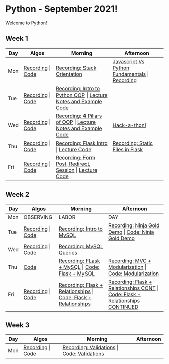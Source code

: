 # Python - September 2021!

Welcome to Python! 

## Week 1

 Day | Algos | Morning | Afternoon
 --- | --- | --- | ---
Mon | [Recording](https://youtu.be/rpqXKK7Qz40) &#124; [Code](https://github.com/KangKyungJin/September_Python/blob/main/Algos/W1/D1.js) | [Recording: Stack Orientation](https://youtu.be/souolbml0zM) | [Javascript Vs Python Fundamentals](https://github.com/KangKyungJin/September_Python/blob/main/Lectures/W1/python_fundies.md) &#124; [Recording](https://youtu.be/u8tBnqOYXcQ)
Tue | [Recording](https://youtu.be/Gi8bOoXlTcI) &#124; [Code](https://github.com/KangKyungJin/September_Python/blob/main/Algos/W1/D2.js) | [Recording: Intro to Python OOP](https://youtu.be/RMLGqm75HI4) &#124; [Lecture Notes and Example Code](https://github.com/KangKyungJin/September_Python/tree/main/Lectures/W1/D2%20-%20Python%20OOP)
Wed |  [Recording](https://youtu.be/-_KnD7MXgcY) &#124; [Code](https://github.com/KangKyungJin/September_Python/blob/main/Algos/W1/D3.js) | [Recording: 4 Pillars of OOP](https://youtu.be/kVnszKRUpmk) &#124; [Lecture Notes and Example Code](https://github.com/KangKyungJin/September_Python/tree/main/Lectures/W1/D3%20-%204%20Pillars%20of%20OOP) | [Hack-a-thon!](https://youtu.be/-4rUZ5QqKKE)
Thu | [Recording](https://youtu.be/E8deut2e660) &#124; [Code](https://github.com/KangKyungJin/September_Python/blob/main/Algos/W1/D4.js) | [Recording: Flask Intro](https://youtu.be/plXG9vOEPog) &#124; [Lecture Code](https://github.com/KangKyungJin/September_Python/tree/main/Lectures/W1/D4%20-%20Flask%20Intro) | [Recording: Static Files in Flask](https://youtu.be/P19aJcF4tl8)
Fri | [Recording](https://youtu.be/7MOVtSxz7tQ) &#124; [Code](https://github.com/KangKyungJin/September_Python/blob/main/Algos/W1/D5.js) | [Recording: Form Post, Redirect, Session](https://youtu.be/QsL-qIBCpNM) &#124; [Lecture Code](https://github.com/KangKyungJin/September_Python/tree/main/Lectures/W1/D5%20-%20Forms%2C%20Redirect%2C%20Session) | 

## Week 2

 Day | Algos | Morning | Afternoon
 --- | --- | --- | ---
Mon | OBSERVING | LABOR | DAY |
Tue | [Recording](https://youtu.be/eEyXSE8epE0) &#124; [Code](https://github.com/KangKyungJin/September_Python/blob/main/Algos/W2/D6.js) | [Recording: Intro to MySQL](https://youtu.be/yee0b2zGI5I) | [Recording: Ninja Gold Demo](https://youtu.be/wxwgLVmCzCA) &#124; [Code: Ninja Gold Demo](https://github.com/KangKyungJin/September_Python/tree/main/Lectures/W2/D6)
Wed | [Recording](https://youtu.be/OqdrDEjtXL4) &#124; [Code](https://github.com/KangKyungJin/September_Python/blob/main/Algos/W2/D7.js) | [Recording: MySQL Queries](https://youtu.be/g11aowJYTg8) |
Thu | [Code](https://github.com/KangKyungJin/September_Python/blob/main/Algos/W2/D8.js) | [Recording: FLask + MySQL](https://youtu.be/YZ5IQal2ios) &#124; [Code: Flask + MySQL](https://github.com/KangKyungJin/September_Python/tree/main/Lectures/W2/D8) | [Recording: MVC + Modularization](https://youtu.be/5Pi4oJx1jJA) &#124; [Code: Modularization](https://github.com/KangKyungJin/September_Python/tree/main/Lectures/W2/D8-Afternoon/burgers) |
Fri | [Recording](https://youtu.be/KpN4mSQNMU4) &#124; [Code](https://github.com/KangKyungJin/September_Python/blob/main/Algos/W2/D9.js) | [Recording: Flask + Relationships](https://youtu.be/PKu_e3ijroM) &#124; [Code: Flask + Relationships](https://github.com/KangKyungJin/September_Python/tree/main/Lectures/W2/D9) | [Recording: Flask + Relationships CONT](https://youtu.be/UVNdIORzU-s) &#124; [Code: Flask + Relationships CONTINUED](https://github.com/KangKyungJin/September_Python/tree/main/Lectures/W2/D9) |

## Week 3

 Day | Algos | Morning | Afternoon
 --- | --- | --- | ---
Mon | [Recording](https://youtu.be/UX0ZhOlkgu8) &#124; [Code](https://github.com/KangKyungJin/September_Python/blob/main/Algos/W3/D10.js) | [Recording: Validations](https://youtu.be/1nLoytStw4A) &#124; [Code: Validations](https://github.com/KangKyungJin/September_Python/tree/main/Lectures/W3/D10) | |
